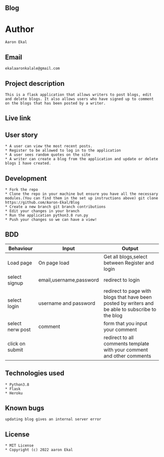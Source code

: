 ## Blog
# Author
    Aaron Ekal
## Email
    ekalaaronkalale@gmail.com
## Project description
    This is a flask application that allows writers to post blogs, edit and delete blogs. It also allows users who have signed up to comment on the blogs that has been posted by a writer. 

## Live link
    
## User story
    * A user can view the most recent posts.
    * Register to be allowed to log in to the application
    * A user sees random quotes on the site
    * A writer can create a blog from the application and update or delete blogs I have created.

## Development
    * Fork the repo
    * Clone the repo in your machine but ensure you have all the necessary modules.(You can find them in the set up instructions above) git clone https://github.com/Aaron-Ekal/Blog
    * Create a new branch git branch contributions
    * Edit your changes in your branch
    * Run the application python3.8 run.py
    * Push your changes so we can have a view!
## BDD
|Behaviour|Input|Output|
|---------|-----|------|
|Load page|On page load|Get all blogs,select between Register and login|
|select signup|email,username,password|redirect to login|
|select login|username and password|redirect to page with blogs that have been posted by writers and be able to subscribe to the blog|
|select nerw post|comment|form that you input your comment|
|click on submit||redirect to all comments template with your comment and other comments|

## Technologies used
    * Python3.8
    * Flask
    * Heroku
 ## Known bugs
    updating blog gives an internal server error

## License
    * MIT License
    * Copyright (c) 2022 aaron Ekal